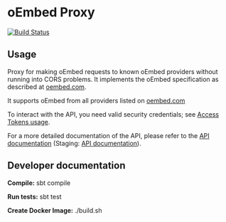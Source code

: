 # oEmbed Proxy
[![Build Status](https://travis-ci.org/NDLANO/oembed-proxy.svg?branch=master)](https://travis-ci.org/NDLANO/oembed-proxy)

## Usage
Proxy for making oEmbed requests to known oEmbed providers without running into CORS problems.
It implements the oEmbed specification as described at [oembed.com](http://oembed.com/).

It supports oEmbed from all providers listed on [oembed.com](http://oembed.com/#section7)

To interact with the API, you need valid security credentials; see [Access Tokens usage](https://github.com/NDLANO/auth/blob/master/README.md).

For a more detailed documentation of the API, please refer to the [API documentation](https://api.ndla.no) (Staging: [API documentation](https://staging.api.ndla.no)).

## Developer documentation

**Compile:** sbt compile

**Run tests:** sbt test

**Create Docker Image:** ./build.sh
